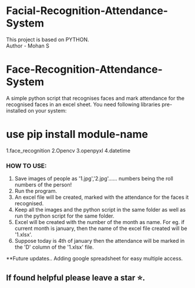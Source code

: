 # Facial-Recognition-Attendance-System
This project is based on PYTHON.
<br>
Author - Mohan S

# Face-Recognition-Attendance-System
A simple python script that recognises faces and mark attendance for the recognised faces in an excel sheet.
You need following libraries pre-installed on your system:
# use pip install module-name
1.face_recognition
2.Opencv
3.openpyxl
4.datetime

### HOW TO USE:
1. Save images of people as '1.jpg','2.jpg'...... numbers being the roll numbers of the person!
2. Run the program.
3. An excel file will be created, marked with the attendance for the faces it recognised.
4. Keep all the images and the python script in the same folder as well as run the python script for the same folder.
5. Excel will be created with the number of the month as name. For eg. if current month is january, then the name of the excel file created will be '1.xlsx'.
6. Suppose today is 4th of january then the attendance will be marked in the 'D' column of the '1.xlsx' file.


**Future updates..
Adding google spreadsheet for easy multiple access.
## If found helpful please leave a star ⭐.
